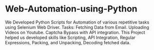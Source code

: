 # Web-Automation-using-Python
We Developed Python Scripts for Automation of various repetitive tasks using Selenium Web Driver. Tasks: Fetching Data from Email. Uploading Videos on Youtube. Captcha Bypass with API integration. This Project helped us developed skills like Scripting, API Integration, Regular Expressions, Packing, and Unpacking, Decoding fetched data. 
